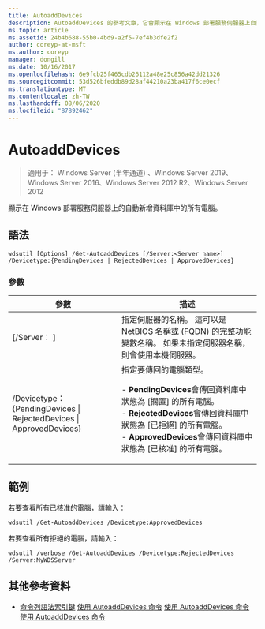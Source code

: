 ```yaml
---
title: AutoaddDevices
description: AutoaddDevices 的參考文章，它會顯示在 Windows 部署服務伺服器上自動新增資料庫中的所有電腦。
ms.topic: article
ms.assetid: 24b4b688-55b0-4bd9-a2f5-7ef4b3dfe2f2
author: coreyp-at-msft
ms.author: coreyp
manager: dongill
ms.date: 10/16/2017
ms.openlocfilehash: 6e9fcb25f465cdb26112a48e25c856a42dd21326
ms.sourcegitcommit: 53d526bfeddb89d28af44210a23ba417f6ce0ecf
ms.translationtype: MT
ms.contentlocale: zh-TW
ms.lasthandoff: 08/06/2020
ms.locfileid: "87892462"
---
```

# <a name="get-autoadddevices"></a>AutoaddDevices

> 適用于： Windows Server (半年通道) 、Windows Server 2019、Windows Server 2016、Windows Server 2012 R2、Windows Server 2012

顯示在 Windows 部署服務伺服器上的自動新增資料庫中的所有電腦。

## <a name="syntax"></a>語法
```
wdsutil [Options] /Get-AutoaddDevices [/Server:<Server name>] /Devicetype:{PendingDevices | RejectedDevices | ApprovedDevices}
```
### <a name="parameters"></a>參數
|參數|描述|
|-------|--------|
|[/Server： <Server name> ]|指定伺服器的名稱。 這可以是 NetBIOS 名稱或 (FQDN) 的完整功能變數名稱。 如果未指定伺服器名稱，則會使用本機伺服器。|
|/Devicetype： {PendingDevices &#124; RejectedDevices &#124; ApprovedDevices}|指定要傳回的電腦類型。<p>-   **PendingDevices**會傳回資料庫中狀態為 [擱置] 的所有電腦。<br />-   **RejectedDevices**會傳回資料庫中狀態為 [已拒絕] 的所有電腦。<br />-   **ApprovedDevices**會傳回資料庫中狀態為 [已核准] 的所有電腦。|
## <a name="examples"></a>範例
若要查看所有已核准的電腦，請輸入：
```
wdsutil /Get-AutoaddDevices /Devicetype:ApprovedDevices
```
若要查看所有拒絕的電腦，請輸入：
```
wdsutil /verbose /Get-AutoaddDevices /Devicetype:RejectedDevices /Server:MyWDSServer
```
## <a name="additional-references"></a>其他參考資料
- [命令列語法索引鍵](command-line-syntax-key.md) 
[使用 AutoaddDevices 命令](using-the-delete-autoadddevices-command.md) 
[使用 AutoaddDevices 命令](using-the-approve-autoadddevices-command.md) 
[使用 AutoaddDevices 命令](using-the-reject-autoadddevices-command.md)
